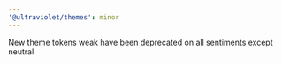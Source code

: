 ```yaml
---
'@ultraviolet/themes': minor
---
```


New theme tokens weak have been deprecated on all sentiments except neutral
